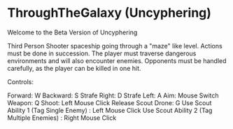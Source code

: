 # ThroughTheGalaxy (Uncyphering)

Welcome to the Beta Version of Uncyphering

Third Person Shooter spaceship going through a "maze" like level. Actions must be done in succession. 
The player must traverse dangerous environments and will also encounter enemies. 
Opponents must be handled carefully, as the player can be killed in one hit.

Controls:

Forward: W
Backward: S
Strafe Right: D
Strafe Left: A
Aim: Mouse
Switch Weapon: Q
Shoot: Left Mouse Click
Release Scout Drone: G
Use Scout Ability 1 (Tag Single Enemy) : Left Mouse Click
Use Scout Ability 2 (Tag Multiple Enemies) : Right Mouse Click
